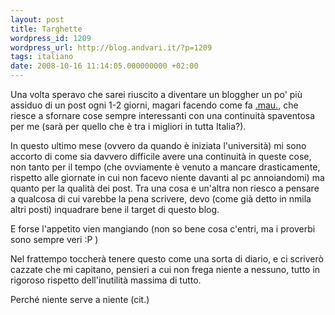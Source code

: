 ```yaml
---
layout: post
title: Targhette
wordpress_id: 1209
wordpress_url: http://blog.andvari.it/?p=1209
tags: italiano
date: 2008-10-16 11:14:05.000000000 +02:00
---
```

Una volta speravo che sarei riuscito a diventare un bloggher un po' più assiduo di un post ogni 1-2 giorni, magari facendo come fa <a href="http://xmau.com/notiziole/">.mau.</a>, che riesce a sfornare cose sempre interessanti con una continuità spaventosa per me (sarà per quello che è tra i migliori in tutta Italia?).

In questo ultimo mese (ovvero da quando è iniziata l'università) mi sono accorto di come sia davvero difficile avere una continuità in queste cose, non tanto per il tempo (che ovviamente è venuto a mancare drasticamente, rispetto alle giornate in cui non facevo niente davanti al pc annoiandomi) ma quanto per la qualità dei post. Tra una cosa e un'altra non riesco a pensare a qualcosa di cui varebbe la pena scrivere, devo (come già detto in nmila altri posti) inquadrare bene il target di questo blog.

E forse l'appetito vien mangiando (non so bene cosa c'entri, ma i proverbi sono sempre veri :P )

Nel frattempo toccherà tenere questo come una sorta di diario, e ci scriverò cazzate che mi capitano, pensieri a cui non frega niente a nessuno, tutto in rigoroso rispetto dell'inutilità massima di tutto.

Perché niente serve a niente (cit.)

